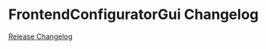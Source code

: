 # FrontendConfiguratorGui Changelog

[Release Changelog](https://github.com/spryker-demo/frontend-configurator-gui/releases)

